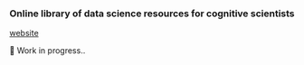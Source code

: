 ### Online library of data science resources for cognitive scientists

[website](https://nrt-library.github.io/nrt-library/index.html)

🦺 Work in progress..
